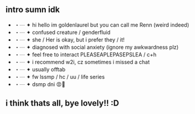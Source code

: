 ## intro sumn idk

* ・┈ ✦ hi hello im goldenlaurel but you can call me Renn (weird indeed)
* ・┈ ✦ confused creature / genderfluid
* ・┈ ✦ she / Her is okay, but i prefer they / it!
* ・┈ ✦ diagnosed with social anxiety (ignore my awkwardness plz)
* ・┈ ✦ feel free to interact PLEASEAPLEPASEPSLEA / c+h
* ・┈ ✦ i recommend w2i, cz sometimes i missed a chat
* ・┈ ✦ usually offtab
* ・┈ ✦ fw lssmp / hc / uu / life series
* ・┈ ✦ dsmp dni 😡🚫

## i think thats all, bye lovely!! :D
